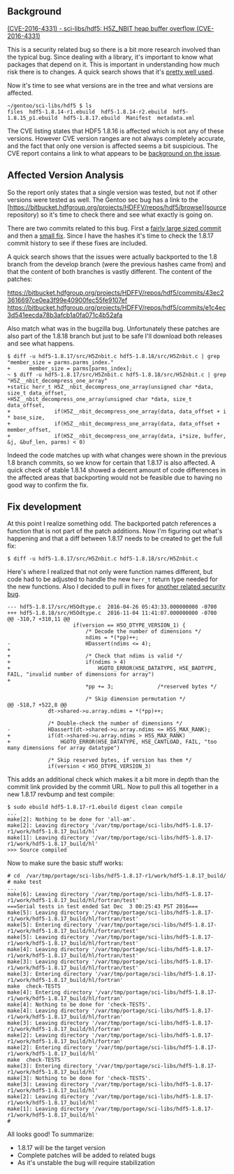## Background

[(CVE-2016-4331) - sci-libs/hdf5: H5Z_NBIT heap buffer overflow (CVE-2016-4331)](https://bugs.gentoo.org/show_bug.cgi?id=601408)

This is a security related bug so there is a bit more research involved than the typical bug. Since dealing with a library, it's important to know what packages that depend on it. This is important in understanding how much risk there is to changes. A quick search shows that it's [pretty well used](https://qa-reports.gentoo.org/output/genrdeps/dindex/sci-libs/hdf5).

Now it's time to see what versions are in the tree and what versions are affected.

```
~/gentoo/sci-libs/hdf5 $ ls
files  hdf5-1.8.14-r1.ebuild  hdf5-1.8.14-r2.ebuild  hdf5-1.8.15_p1.ebuild  hdf5-1.8.17.ebuild  Manifest  metadata.xml
```

The CVE listing states that HDF5 1.8.16 is affected which is not any of these versions. However CVE version ranges are not always completely accurate, and the fact that only one version is affected seems a bit suspicious. The CVE report contains a link to what appears to be [background on the issue](http://www.talosintelligence.com/reports/TALOS-2016-0177/).

## Affected Version Analysis

So the report only states that a single version was tested, but not if other versions were tested as well. The Gentoo sec bug has a link to the [https://bitbucket.hdfgroup.org/projects/HDFFV/repos/hdf5/browse](source repository) so it's time to check there and see what exactly is going on.

There are two commits related to this bug. First a [fairly large sized commit](https://bitbucket.hdfgroup.org/projects/HDFFV/repos/hdf5/diff/src/H5Znbit.c?until=83724bd7873e3e199a94ba9c3526732d8117e996) and then a [small fix](https://bitbucket.hdfgroup.org/projects/HDFFV/repos/hdf5/diff/src/H5Znbit.c?until=391a231b76c1200ecda5d74636213e9e479fa51a). Since I have the hashes it's time to check the 1.8.17 commit history to see if these fixes are included.

A quick search shows that the issues were actually backported to the 1.8 branch from the develop branch (were the previous hashes came from) and that the content of both branches is vastly different. The content of the patches:

https://bitbucket.hdfgroup.org/projects/HDFFV/repos/hdf5/commits/43ec23616697ce0ea3f99e40900fec55fe9107ef
https://bitbucket.hdfgroup.org/projects/HDFFV/repos/hdf5/commits/e1c4ec3d541eecda78b3afcb1a0fa071c4b52afa

Also match what was in the bugzilla bug. Unfortunately these patches are also part of the 1.8.18 branch but just to be safe I'll download both releases and see what happens.

```
$ diff -u hdf5-1.8.17/src/H5Znbit.c hdf5-1.8.18/src/H5Znbit.c | grep "member_size = parms.parms_index."
+      member_size = parms[parms_index];
~ $ diff -u hdf5-1.8.17/src/H5Znbit.c hdf5-1.8.18/src/H5Znbit.c | grep "H5Z__nbit_decompress_one_array"
+static herr_t H5Z__nbit_decompress_one_array(unsigned char *data, size_t data_offset,
+H5Z__nbit_decompress_one_array(unsigned char *data, size_t data_offset,
+              if(H5Z__nbit_decompress_one_array(data, data_offset + i * base_size,
+              if(H5Z__nbit_decompress_one_array(data, data_offset + member_offset,
+              if(H5Z__nbit_decompress_one_array(data, i*size, buffer, &j, &buf_len, parms) < 0)
```

Indeed the code matches up with what changes were shown in the previous 1.8 branch commits, so we know for certain that 1.8.17 is also affected. A quick check of stable 1.8.14 showed a decent amount of code differences in the affected areas that backporting would not be feasible due to having no good way to confirm the fix.

## Fix development

At this point I realize something odd. The backported patch references a function that is not part of the patch additions. Now I'm figuring out what's happening and that a diff between 1.8.17 needs to be created to get the full fix:

```
$ diff -u hdf5-1.8.17/src/H5Znbit.c hdf5-1.8.18/src/H5Znbit.c
```

Here's where I realized that not only were function names different, but code had to be adjusted to handle the new `herr_t` return type needed for the new functions. Also I decided to pull in fixes for [another related security bug](https://bugs.gentoo.org/show_bug.cgi?id=601420).

```
--- hdf5-1.8.17/src/H5Odtype.c  2016-04-26 05:43:33.000000000 -0700
+++ hdf5-1.8.18/src/H5Odtype.c  2016-11-04 11:41:07.000000000 -0700
@@ -310,7 +310,11 @@
                     if(version == H5O_DTYPE_VERSION_1) {
                         /* Decode the number of dimensions */
                         ndims = *(*pp)++;
-                        HDassert(ndims <= 4);
+
+                        /* Check that ndims is valid */
+                        if(ndims > 4)
+                            HGOTO_ERROR(H5E_DATATYPE, H5E_BADTYPE, FAIL, "invalid number of dimensions for array")
+
                         *pp += 3;              /*reserved bytes */

                         /* Skip dimension permutation */
@@ -518,7 +522,8 @@
             dt->shared->u.array.ndims = *(*pp)++;

             /* Double-check the number of dimensions */
-            HDassert(dt->shared->u.array.ndims <= H5S_MAX_RANK);
+            if(dt->shared->u.array.ndims > H5S_MAX_RANK)
+                HGOTO_ERROR(H5E_DATATYPE, H5E_CANTLOAD, FAIL, "too many dimensions for array datatype")

             /* Skip reserved bytes, if version has them */
             if(version < H5O_DTYPE_VERSION_3)

```

This adds an additional check which makes it a bit more in depth than the commit link provided by the commit URL. Now to pull this all together in a new 1.8.17 revbump and test compile:

```
$ sudo ebuild hdf5-1.8.17-r1.ebuild digest clean compile
...
make[2]: Nothing to be done for 'all-am'.
make[2]: Leaving directory '/var/tmp/portage/sci-libs/hdf5-1.8.17-r1/work/hdf5-1.8.17_build/hl'
make[1]: Leaving directory '/var/tmp/portage/sci-libs/hdf5-1.8.17-r1/work/hdf5-1.8.17_build/hl'
>>> Source compiled
```

Now to make sure the basic stuff works:

```
# cd  /var/tmp/portage/sci-libs/hdf5-1.8.17-r1/work/hdf5-1.8.17_build/
# make test
...
make[6]: Leaving directory '/var/tmp/portage/sci-libs/hdf5-1.8.17-r1/work/hdf5-1.8.17_build/hl/fortran/test'
===Serial tests in test ended Sat Dec  3 00:25:43 PST 2016===
make[5]: Leaving directory '/var/tmp/portage/sci-libs/hdf5-1.8.17-r1/work/hdf5-1.8.17_build/hl/fortran/test'
make[5]: Entering directory '/var/tmp/portage/sci-libs/hdf5-1.8.17-r1/work/hdf5-1.8.17_build/hl/fortran/test'
make[5]: Leaving directory '/var/tmp/portage/sci-libs/hdf5-1.8.17-r1/work/hdf5-1.8.17_build/hl/fortran/test'
make[4]: Leaving directory '/var/tmp/portage/sci-libs/hdf5-1.8.17-r1/work/hdf5-1.8.17_build/hl/fortran/test'
make[3]: Leaving directory '/var/tmp/portage/sci-libs/hdf5-1.8.17-r1/work/hdf5-1.8.17_build/hl/fortran/test'
make[3]: Entering directory '/var/tmp/portage/sci-libs/hdf5-1.8.17-r1/work/hdf5-1.8.17_build/hl/fortran'
make  check-TESTS
make[4]: Entering directory '/var/tmp/portage/sci-libs/hdf5-1.8.17-r1/work/hdf5-1.8.17_build/hl/fortran'
make[4]: Nothing to be done for 'check-TESTS'.
make[4]: Leaving directory '/var/tmp/portage/sci-libs/hdf5-1.8.17-r1/work/hdf5-1.8.17_build/hl/fortran'
make[3]: Leaving directory '/var/tmp/portage/sci-libs/hdf5-1.8.17-r1/work/hdf5-1.8.17_build/hl/fortran'
make[2]: Leaving directory '/var/tmp/portage/sci-libs/hdf5-1.8.17-r1/work/hdf5-1.8.17_build/hl/fortran'
make[2]: Entering directory '/var/tmp/portage/sci-libs/hdf5-1.8.17-r1/work/hdf5-1.8.17_build/hl'
make  check-TESTS
make[3]: Entering directory '/var/tmp/portage/sci-libs/hdf5-1.8.17-r1/work/hdf5-1.8.17_build/hl'
make[3]: Nothing to be done for 'check-TESTS'.
make[3]: Leaving directory '/var/tmp/portage/sci-libs/hdf5-1.8.17-r1/work/hdf5-1.8.17_build/hl'
make[2]: Leaving directory '/var/tmp/portage/sci-libs/hdf5-1.8.17-r1/work/hdf5-1.8.17_build/hl'
make[1]: Leaving directory '/var/tmp/portage/sci-libs/hdf5-1.8.17-r1/work/hdf5-1.8.17_build/hl'
#
```

All looks good! To summarize:

* 1.8.17 will be the target version
* Complete patches will be added to related bugs
* As it's unstable the bug will require stabilization
